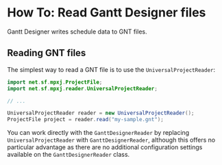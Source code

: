 # How To: Read Gantt Designer files
Gantt Designer writes schedule data to GNT files.

## Reading GNT files
The simplest way to read a GNT file is to use the `UniversalProjectReader`:

```java
import net.sf.mpxj.ProjectFile;
import net.sf.mpxj.reader.UniversalProjectReader;

// ...

UniversalProjectReader reader = new UniversalProjectReader();
ProjectFile project = reader.read("my-sample.gnt");
```

You can work directly with the `GanttDesignerReader` by replacing
`UniversalProjectReader` with `GanttDesignerReader`, although this offers no
particular advantage as there are no additional configuration settings available
on the `GanttDesignerReader` class.
